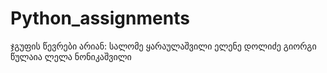 # Python_assignments
ჯგუფის წევრები არიან:
სალომე ყარაულაშვილი
ელენე დოლიძე
გიორგი წულაია
ლელა ნონიკაშვილი
